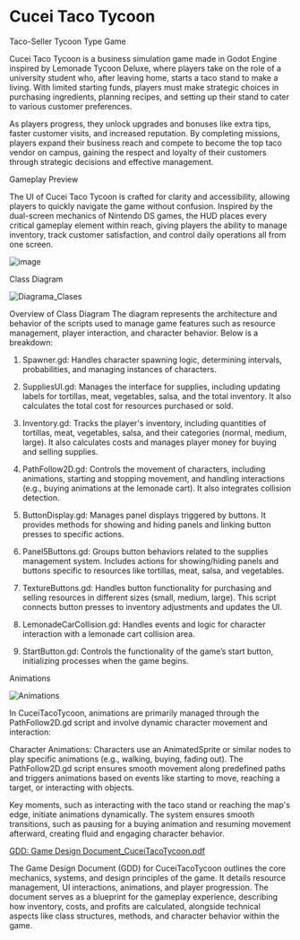 # Cucei Taco Tycoon
 Taco-Seller Tycoon Type Game

 Cucei Taco Tycoon is a business simulation game made in Godot Engine inspired by Lemonade Tycoon Deluxe, where players take on the role of a university student who, after leaving home, starts a taco stand to make a living. With limited starting funds, players must make strategic choices in purchasing ingredients, planning recipes, and setting up their stand to cater to various customer preferences.

As players progress, they unlock upgrades and bonuses like extra tips, faster customer visits, and increased reputation. By completing missions, players expand their business reach and compete to become the top taco vendor on campus, gaining the respect and loyalty of their customers through strategic decisions and effective management.

Gameplay Preview

The UI of Cucei Taco Tycoon is crafted for clarity and accessibility, allowing players to quickly navigate the game without confusion. Inspired by the dual-screen mechanics of Nintendo DS games, the HUD places every critical gameplay element within reach, giving players the ability to manage inventory, track customer satisfaction, and control daily operations all from one screen.

![image](https://github.com/user-attachments/assets/bb41e8fa-d29e-4343-abee-fa0b1c14a8fa)


Class Diagram

![Diagrama_Clases](https://github.com/user-attachments/assets/0d79b709-cad0-400b-b2ee-f36b95ce592e)


Overview of Class Diagram
The diagram represents the architecture and behavior of the scripts used to manage game features such as resource management, player interaction, and character behavior. Below is a breakdown:

1. Spawner.gd: 
Handles character spawning logic, determining intervals, probabilities, and managing instances of characters.

2. SuppliesUI.gd: 
Manages the interface for supplies, including updating labels for tortillas, meat, vegetables, salsa, and the total inventory. It also calculates the total cost for resources purchased or sold.

3. Inventory.gd: 
Tracks the player's inventory, including quantities of tortillas, meat, vegetables, salsa, and their categories (normal, medium, large). It also calculates costs and manages player money for buying and selling supplies.

4. PathFollow2D.gd: 
Controls the movement of characters, including animations, starting and stopping movement, and handling interactions (e.g., buying animations at the lemonade cart). It also integrates collision detection.

5. ButtonDisplay.gd: 
Manages panel displays triggered by buttons. It provides methods for showing and hiding panels and linking button presses to specific actions.

6. Panel5Buttons.gd: 
Groups button behaviors related to the supplies management system. Includes actions for showing/hiding panels and buttons specific to resources like tortillas, meat, salsa, and vegetables.

7. TextureButtons.gd: 
Handles button functionality for purchasing and selling resources in different sizes (small, medium, large). This script connects button presses to inventory adjustments and updates the UI.

8. LemonadeCarCollision.gd: 
Handles events and logic for character interaction with a lemonade cart collision area.

9. StartButton.gd: 
Controls the functionality of the game’s start button, initializing processes when the game begins.

Animations

![Animations](https://github.com/user-attachments/assets/d1c1ef28-eb29-4541-9337-75dd0afdf219)

In CuceiTacoTycoon, animations are primarily managed through the PathFollow2D.gd script and involve dynamic character movement and interaction:

Character Animations:
Characters use an AnimatedSprite or similar nodes to play specific animations (e.g., walking, buying, fading out). The PathFollow2D.gd script ensures smooth movement along predefined paths and triggers animations based on events like starting to move, reaching a target, or interacting with objects.

Key moments, such as interacting with the taco stand or reaching the map's edge, initiate animations dynamically. The system ensures smooth transitions, such as pausing for a buying animation and resuming movement afterward, creating fluid and engaging character behavior.

[GDD: Game Design Document_CuceiTacoTycoon.pdf](https://github.com/user-attachments/files/18021307/Game.Design.Document_CuceiTacoTycoon.docx.pdf)

The Game Design Document (GDD) for CuceiTacoTycoon outlines the core mechanics, systems, and design principles of the game. It details resource management, UI interactions, animations, and player progression. The document serves as a blueprint for the gameplay experience, describing how inventory, costs, and profits are calculated, alongside technical aspects like class structures, methods, and character behavior within the game.
